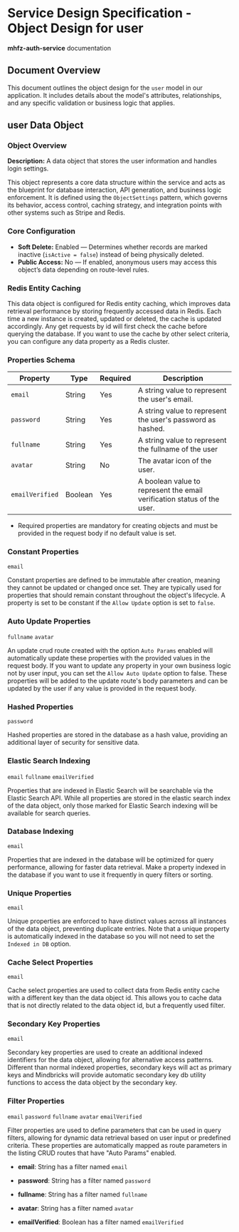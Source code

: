 # Service Design Specification - Object Design for user

**mhfz-auth-service** documentation

## Document Overview

This document outlines the object design for the `user` model in our application. It includes details about the model's attributes, relationships, and any specific validation or business logic that applies.

## user Data Object

### Object Overview

**Description:** A data object that stores the user information and handles login settings.

This object represents a core data structure within the service and acts as the blueprint for database interaction, API generation, and business logic enforcement.
It is defined using the `ObjectSettings` pattern, which governs its behavior, access control, caching strategy, and integration points with other systems such as Stripe and Redis.

### Core Configuration

- **Soft Delete:** Enabled — Determines whether records are marked inactive (`isActive = false`) instead of being physically deleted.
- **Public Access:** No — If enabled, anonymous users may access this object’s data depending on route-level rules.

### Redis Entity Caching

This data object is configured for Redis entity caching, which improves data retrieval performance by storing frequently accessed data in Redis.
Each time a new instance is created, updated or deleted, the cache is updated accordingly. Any get requests by id will first check the cache before querying the database.
If you want to use the cache by other select criteria, you can configure any data property as a Redis cluster.

### Properties Schema

| Property        | Type    | Required | Description                                                             |
| --------------- | ------- | -------- | ----------------------------------------------------------------------- |
| `email`         | String  | Yes      | A string value to represent the user&#39;s email.                       |
| `password`      | String  | Yes      | A string value to represent the user&#39;s password as hashed.          |
| `fullname`      | String  | Yes      | A string value to represent the fullname of the user                    |
| `avatar`        | String  | No       | The avatar icon of the user.                                            |
| `emailVerified` | Boolean | Yes      | A boolean value to represent the email verification status of the user. |

- Required properties are mandatory for creating objects and must be provided in the request body if no default value is set.

### Constant Properties

`email`

Constant properties are defined to be immutable after creation, meaning they cannot be updated or changed once set. They are typically used for properties that should remain constant throughout the object's lifecycle.
A property is set to be constant if the `Allow Update` option is set to `false`.

### Auto Update Properties

`fullname` `avatar`

An update crud route created with the option `Auto Params` enabled will automatically update these properties with the provided values in the request body.
If you want to update any property in your own business logic not by user input, you can set the `Allow Auto Update` option to false.
These properties will be added to the update route's body parameters and can be updated by the user if any value is provided in the request body.

### Hashed Properties

`password`

Hashed properties are stored in the database as a hash value, providing an additional layer of security for sensitive data.

### Elastic Search Indexing

`email` `fullname` `emailVerified`

Properties that are indexed in Elastic Search will be searchable via the Elastic Search API.
While all properties are stored in the elastic search index of the data object, only those marked for Elastic Search indexing will be available for search queries.

### Database Indexing

`email`

Properties that are indexed in the database will be optimized for query performance, allowing for faster data retrieval.
Make a property indexed in the database if you want to use it frequently in query filters or sorting.

### Unique Properties

`email`

Unique properties are enforced to have distinct values across all instances of the data object, preventing duplicate entries.
Note that a unique property is automatically indexed in the database so you will not need to set the `Indexed in DB` option.

### Cache Select Properties

`email`

Cache select properties are used to collect data from Redis entity cache with a different key than the data object id.
This allows you to cache data that is not directly related to the data object id, but a frequently used filter.

### Secondary Key Properties

`email`

Secondary key properties are used to create an additional indexed identifiers for the data object, allowing for alternative access patterns.
Different than normal indexed properties, secondary keys will act as primary keys and Mindbricks will provide automatic secondary key db utility functions to access the data object by the secondary key.

### Filter Properties

`email` `password` `fullname` `avatar` `emailVerified`

Filter properties are used to define parameters that can be used in query filters, allowing for dynamic data retrieval based on user input or predefined criteria.
These properties are automatically mapped as route parameters in the listing CRUD routes that have "Auto Params" enabled.

- **email**: String has a filter named `email`

- **password**: String has a filter named `password`

- **fullname**: String has a filter named `fullname`

- **avatar**: String has a filter named `avatar`

- **emailVerified**: Boolean has a filter named `emailVerified`
